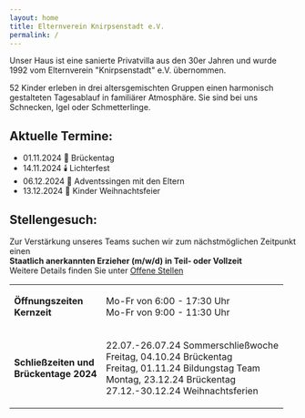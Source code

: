 ```yaml
---
layout: home
title: Elternverein Knirpsenstadt e.V.
permalink: /
---
```

Unser Haus ist eine sanierte Privatvilla aus den 30er Jahren und wurde 1992 vom Elternverein "Knirpsenstadt" e.V. übernommen.

52 Kinder erleben in drei altersgemischten Gruppen einen harmonisch gestalteten Tagesablauf in familiärer Atmosphäre. Sie sind bei uns Schnecken, Igel oder Schmetterlinge.

## Aktuelle Termine:

* 01.11.2024 🚫 Brückentag
* 14.11.2024 🕯️ Lichterfest
* 06.12.2024 🎀 Adventssingen mit den Eltern
* 13.12.2024 🎄 Kinder Weihnachtsfeier 

## Stellengesuch:

Zur Verstärkung unseres Teams suchen wir zum nächstmöglichen Zeitpunkt einen\
**Staatlich anerkannten Erzieher (m/w/d) in Teil- oder Vollzeit**\
Weitere Details finden Sie unter [Offene Stellen](/stellen)

<table>
  <tr>
    <td>
      <p>
        <strong>Öffnungszeiten</strong><br>
        <strong>Kernzeit</strong>
      </p>
    </td>
    <td>
      <p>
        Mo-Fr von 6:00 - 17:30 Uhr<br>
        Mo-Fr von 9:00 - 11:30 Uhr<br>
      </p>
    </td>
  </tr>
  <tr>
    <td>
      <p>
        <strong>Schließzeiten und<br>
        Brückentage 2024</strong>
      </p>
    </td>
    <td>
      <p>
        22.07.-26.07.24 Sommerschließwoche<br>
        Freitag, 04.10.24 Brückentag<br>
        Freitag, 01.11.24 Bildungstag Team<br>
        Montag, 23.12.24 Brückentag<br>
        27.12.-30.12.24 Weihnachtsferien
      </p>
    </td>
  </tr>
</table>
